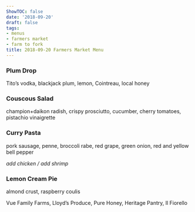 ```yaml
---
ShowTOC: false
date: '2018-09-20'
draft: false
tags:
- menus
- farmers market
- farm to fork
title: 2018-09-20 Farmers Market Menu
---
```


### Plum Drop

Tito’s vodka, blackjack plum, lemon, Cointreau, local honey

### Couscous Salad

champion\+daikon radish, crispy prosciutto, cucumber,
cherry tomatoes, pistachio vinaigrette

### Curry Pasta

pork sausage, penne, broccoli rabe, red grape,
green onion, red and yellow bell pepper

*add chicken / add shrimp*

### Lemon Cream Pie

almond crust, raspberry coulis


Vue Family Farms, Lloyd’s Produce, Pure Honey,
Heritage Pantry, Il Fiorello
